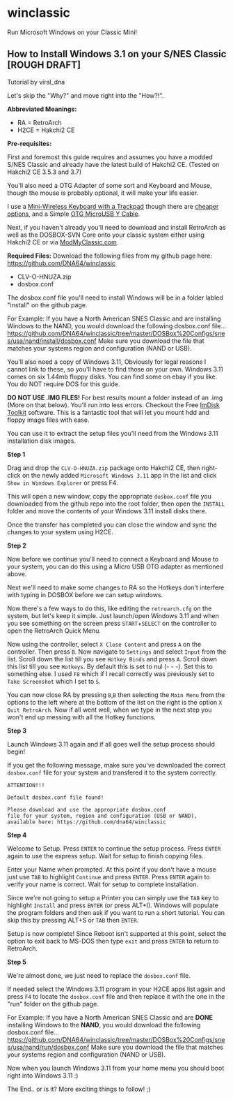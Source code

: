 # winclassic
Run Microsoft Windows on your Classic Mini!

## How to Install Windows 3.1 on your S/NES Classic [ROUGH DRAFT]
Tutorial by viral_dna

Let's skip the "Why?" and move right into the "How?!".

**Abbreviated Meanings:**

 - RA = RetroArch
 - H2CE = Hakchi2 CE

**Pre-requisites:** 

First and foremost this guide requires and assumes you have a modded S/NES Classic and already have the latest build of Hakchi2 CE. 
(Tested on Hakchi2 CE 3.5.3 and 3.7) 

You'll also need a OTG Adapter of some sort and Keyboard and Mouse, though the mouse is probably optional, it will make your life easier. 

I use a [Mini-Wireless Keyboard with a Trackpad](https://www.amazon.ca/dp/B00I5SW8MC/) though there are [cheaper options](https://www.amazon.ca/dp/B074M5HLBD/),  and a Simple [OTG MicroUSB Y Cable](https://www.amazon.ca/dp/B01IERUNL6/).

Next, if you haven't already you'll need to download and install RetroArch as well as the DOSBOX-SVN Core onto your classic system either using Hakchi2 CE or via [ModMyClassic.com](https://modmyclassic.com/category/snesc/snesc_mod_repo/).



**Required Files:**
Download the following files from my github page here: https://github.com/DNA64/winclassic
- CLV-O-HNUZA.zip
- dosbox.conf

The dosbox.conf file you'll need to install Windows will be in a folder labled "install" on the github page.

For Example:
If you have a North American SNES Classic and are installing Windows to the NAND, you would download the following dosbox.conf file...  
https://github.com/DNA64/winclassic/tree/master/DOSBox%20Configs/snes/usa/nand/install/dosbox.conf
Make sure you download the file that matches your systems region and configuration (NAND or USB).

You'll also need a copy of Windows 3.11, Obviously for legal reasons I cannot link to these, so you'll have to find those on your own. 
Windows 3.11 comes on six 1.44mb floppy disks. You can find some on ebay if you like. You do NOT require DOS for this guide.

**DO NOT USE .IMG FILES!**
For best results mount a folder instead of an .img (More on that below). You'll run into less errors.
Checkout the Free [ImDisk Toolkit](https://sourceforge.net/projects/imdisk-toolkit) software. 
This is a fantastic tool that will let you mount hdd and floppy image files with ease. 

You can use it to extract the setup files you'll need from the Windows 3.11 installation disk images.


**Step 1**

Drag and drop the `CLV-O-HNUZA.zip` package onto Hakchi2 CE, then right-click on the newly added `Microsoft Windows 3.11` 
app in the list and click `Show in Windows Explorer` or press F4.

This will open a new window, copy the appropriate `dosbox.conf` file you downloaded from the github repo into the root folder, 
then open the `INSTALL` folder and move the contents of your Windows 3.11 install disks there.

Once the transfer has completed you can close the window and sync the changes to your system using H2CE.

**Step 2**

Now before we continue you'll need to connect a Keyboard and Mouse to your system, you can do this using a Micro USB OTG adapter as mentioned above.

Next we'll need to make some changes to RA so the Hotkeys don't interfere with typing in DOSBOX before we can setup windows.

Now there's a few ways to do this, like editing the `retroarch.cfg` on the system, but let's keep it simple. 
Just launch/open Windows 3.11 and when you see something on the screen press `START`+`SELECT` on the controller to open the RetroArch Quick Menu.

Now using the controller, select `X Close Content` and press `A` on the controller. Then press `B`.
Now navigate to `Settings` and select `Input` from the list. Scroll down the list till you see `Hotkey Binds` and press `A`. 
Scroll down this list till you see `Hotkeys`. By default this is set to nul (- - -). Set this to something else. 
I used `F8` which if I recall correctly was previously set to `Take Screenshot` which I set to `S`.

You can now close RA by pressing `B`,`B` then selecting the `Main Menu` from the options to the left where at the bottom of the list on the right is the option `X Quit RetroArch`. Now if all went well, when we type in the next step you won't end up messing with all the Hotkey functions.


**Step 3**

Launch Windows 3.11 again and if all goes well the setup process should begin!

If you get the following message, make sure you've downloaded the correct `dosbox.conf` file for your system and transfered it to the system correctly.

    ATTENTION!!!
    
    Default dosbox.conf file found!
    
    Please download and use the appropriate dosbox.conf
    file for your system, region and configuration (USB or NAND),
    available here: https://github.com/dna64/winclassic


**Step 4**

Welcome to Setup.
Press `ENTER` to continue the setup process. Press `ENTER` again to use the express setup. Wait for setup to finish copying files.

Enter your Name when prompted. At this point if you don't have a mouse just use `TAB` to highlight `Continue` and press `ENTER`. 
Press `ENTER` again to verify your name is correct. Wait for setup to complete installation.

Since we're not going to setup a Printer you can simply use the `TAB` key to highlight `Install` and press `ENTER` (or press ALT+I). 
Windows will populate the program folders and then ask if you want to run a short tutorial.  You can skip this by pressing ALT+S or `TAB` then `ENTER`.

Setup is now complete!
Since Reboot isn't supported at this point, select the option to exit back to MS-DOS then type `exit` and press `ENTER` to return to RetroArch.

**Step 5**

We're almost done, we just need to replace the `dosbox.conf` file.
    
If needed select the Windows 3.11 program in your H2CE apps list again and press `F4` to locate the `dosbox.conf` file and then 
replace it with the one in the "run" folder on the github page.

  For Example:
  If you have a North American SNES Classic and are **DONE** installing Windows to the **NAND**, you would download the following dosbox.conf file...  
  https://github.com/DNA64/winclassic/tree/master/DOSBox%20Configs/snes/usa/nand/run/dosbox.conf
  Make sure you download the file that matches your systems region and configuration (NAND or USB).

Now when you launch Windows 3.11 from your home menu you should boot right into Windows 3.11 :)

The End.. or is it? More exciting things to follow! ;)
